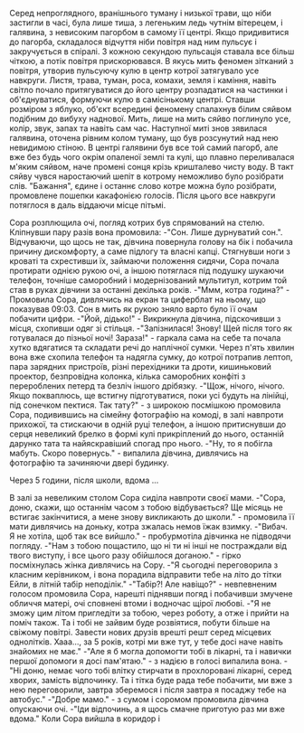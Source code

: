 Серед непроглядного, вранішнього туману і низької трави, що ніби застигли в часі, була лише тиша, з легеньким ледь чутнім вітерецем, і галявина, з невисоким пагорбом в самому її центрі. Якщо придивитися до пагорба, складалося відчуття ніби повітря над ним пульсує і закручується в спіралі. З кожною секундою пульсація ставала все більш чіткою, а потік повітря прискорювався. В якусь мить феномен зітканий з повітря, утворив пульсуючу кулю в центр котрої затягувало усе навкруги. Листя, трава, туман, роса, комахи, земля і каміння, навіть світло почало притягуватися до його центру розпадатися на частинки і об'єднуватися,  формуючи кулю в самісінькому центрі. Ставши розміром з яблуко, об'єкт всередині феномену спалахнув білим сяйвом подібним до вибуху наднової. Мить, лише на мить сяйво поглинуло усе, колір, звук, запах та навіть сам час. Наступної миті знов зявилася галявина, оточена рівним колом туману, що був розсунутий над нею невидимою стіною. В центрі галявини був все той самий пагорб, але вже без будь чого окрім опаленої землі та кулі, що плавно переливалася м'яким сяйвом, наче промені сонця крізь кришталево чисту воду. В такт сяйву чувся наростаючий шепіт в котрому неможливо було розібрати слів. "Бажання", єдине і останнє слово котре можна було розібрати, промовлене пошепки какафонією голосів. Після цього все навкруги потяглося в даль віддаючи місце пітьмі.

Сора розплющила очі, погляд котрих був спрямований на стелю. Кліпнувши пару разів вона промовила: -"Сон. Лише дурнуватий сон.".
Відчуваючи, що щось не так, дівчина повернула голову на бік і побачила причину дискомфорту, а саме підлогу та власні капці. Стягнувши ноги з кроваті та схрестивши їх, займаючи положення сидячи, Сора почала протирати однією рукою очі, а іншою потяглася під подушку шукаючи телефон, точніше саморобний і модернізований мультитул, котрим той став в руках дівчини за останні декілька років.
-"Ммм, котра година?" - Промовила Сора, дивлячись на екран та циферблат на ньому, що показував 09:03. Сон в мить як рукою зняло варто було її очам побачити цифри.
-"Йой, дідько!" - Викрикнула дівчина, підскочивши з місця, схопивши одяг зі стільця.
-"Запізнилася! Знову! Щей після того як готувалася до пізньої ночі! Зараза!" - гаркала сама на себе та почала хутко вдягатися та складати речі до наплічної сумки. Через п'ять хвилин вона вже схопила телефон та надягла сумку, до котрої потрапив лептоп, пара зарядних пристроїв, різні перехідники та дроти, кишиньковий проектор, безпровідна колонка, кілька саморобних конфіті з перероблених петерд та безліч іншого дрібязку.
-"Щож, нічого, нічого. Якщо покваплюсь, ще встигну підготуватися, поки усі будуть на лінійці, під сонечком пектися. Так тату?" - з широкою посмішкою промовила Сора, подивившись на сімейну фотографію на комоді, в залі навпроти прихожої, та стискаючи в одній руці телефон, а іншою притиснувши до серця невеликий брелко в формі кулі прикріплений до нього, останній дарунко тата та найяскравіший спогад про нього. -"Ну, то я побігла мабуть. Скоро повернусь." - випалила дівчина, дивлячись на фотографію та зачиняючи двері будинку.

Через 5 години, після школи, вдома ...

В залі за невеликим столом Сора сиділа навпроти своєї мами.
-"Сора, доню, скажи, що останнім часом з тобою відбувається? Ще місяць не встигає закінчитися, а мене знову викликають до школи." - промовила її мати дивлячись на доньку, котра зжалась немов їжак взимку.
-"Вибач. Я не хотіла, щоб так все вийшло." - пробурмотіла дівчинка не підводячи погляду.
-"Нам з тобою пощастило, що ні ти ні інші не постраждали від твого виступу, і все цього разу обійшлося доганою." - гірко посміхнулась жінка дивлячись на Сору.
-"Я сьогодні переговорила з класним керівником, і вона порадила відправити тебе на літо до тітки Ейли, в літній табір неподілік."
-"Табір?! Але навіщо?" - невпевненим голосом промовила Сора, нарешті піднявши погяд і побачивши змучене обличчя матері, очі сповнені втоми і водночас щірої любові.
-"Я не зможу цим літом пригледіти за тобою, через роботу, а отже і прийти на поміч також. Та і тобі не зайвим буде розвіятися, побути більше на свіжому повітрі. Завести нових друзів врешті решт серед місцевих однолітків. Хааа..., за 5 років, котрі ми вже тут, у тебе досі наче навіть знайомих не має."
-"Але я б могла допомогти тобі в лікарні, та і навички першої допомоги я досі пам'ятаю." - з надією в голосі випалила вона.
-"Ні доню, немає чого тобі влітку стирчати в прохлоровані лікарні, серед хворих, замість відпочинку. Та і тітка буде рада тебе побачити, ми вже з нею переговорили, завтра зберемося і після завтра я посаджу тебе на автобус."
-"Добре мамо." - з сумом і соромом промовила дівчина опускаючи очі.
-"Іди відпочинь, а я щось смачне приготую раз ми вже вдома."
Коли Сора вийшла в коридор і 